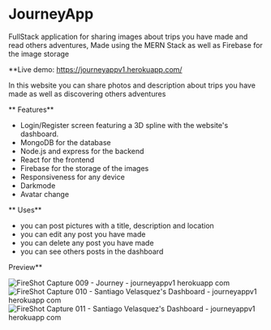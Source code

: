 # JourneyApp
FullStack application  for sharing images about trips you have made and read others adventures, Made using the MERN Stack as well as Firebase for the image storage

**Live demo: https://journeyappv1.herokuapp.com/

In this website you can share photos and description about trips you have made as well as discovering others adventures

** Features**
* Login/Register screen featuring a 3D spline with the website's dashboard.
* MongoDB for the database
* Node.js and express for the backend
* React for the frontend
* Firebase for the storage of the images
* Responsiveness for any device
* Darkmode
* Avatar change

** Uses**
* you can post pictures with a title, description and location
* you can edit any post you have made
* you can delete any post you have made
* you can see others posts in the dashboard

Preview**

![FireShot Capture 009 - Journey - journeyappv1 herokuapp com](https://user-images.githubusercontent.com/98051106/179336772-d36fdad7-2ce4-4868-8248-b5c90ef37077.png)
![FireShot Capture 010 - Santiago Velasquez's Dashboard - journeyappv1 herokuapp com](https://user-images.githubusercontent.com/98051106/179336776-3d86698f-3822-42ee-adf1-e25edbaa2273.png)
![FireShot Capture 011 - Santiago Velasquez's Dashboard - journeyappv1 herokuapp com](https://user-images.githubusercontent.com/98051106/179336795-6176238f-aafc-4c0d-8eea-4f3d269bc05f.png)
